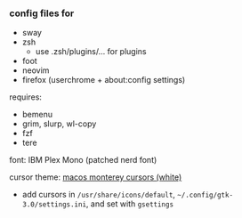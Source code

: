 ### config files for
- sway
- zsh
	- use .zsh/plugins/... for plugins
- foot
- neovim
- firefox (userchrome + about:config settings)


requires:
- bemenu
- grim, slurp, wl-copy
- fzf
- tere


font: IBM Plex Mono (patched nerd font)

cursor theme: [macos monterey cursors (white)](https://github.com/ful1e5/apple_cursor)
- add cursors in `/usr/share/icons/default`, `~/.config/gtk-3.0/settings.ini`, and set with `gsettings`
